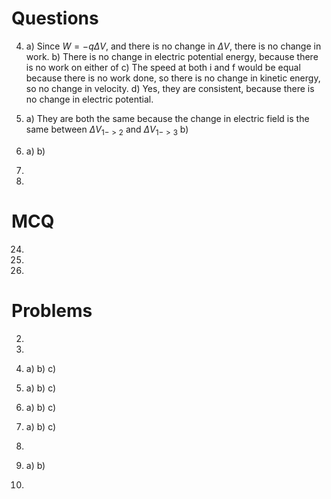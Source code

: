 # Questions
4)
	a) Since $W = -q\Delta V$, and there is no change in $\Delta V$, there is no change in work.
	b) There is no change in electric potential energy, because there is no work on either of 
	c) The speed at both i and f would be equal because there is no work done, so there is no change in kinetic energy, so no change in velocity.
	d) Yes, they are consistent, because there is no change in electric potential. 
7)
	a) They are both the same because the change in electric field is the same between $\Delta V_{1->2}$ and $\Delta V_{1->3}$ 
	b)
9)
	a)
	b)
13)
	
15)
	
# MCQ
24)
25)
30)

# Problems
2)
3)
7)
	a)
	b)
	c)
9)
	a)
	b)
	c)
14)
	a)
	b)
	c)
16)
	a)
	b)
	c)
18)
	
20)
	a)
	b)
21)
